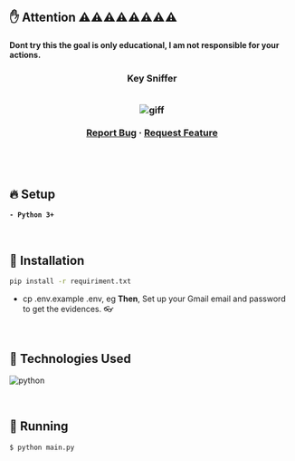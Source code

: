 </br>


## ✋  Attention ⚠️⚠️⚠️⚠️⚠️⚠️⚠️⚠️
#### Dont try this the goal is only educational, I am not responsible for your actions.

<!-- PROJECT -->
<p align="center">
  <h3 align="center"> 
   Key Sniffer
  <br />  <br />
  
  <p align="center">
    <img src="https://user-images.githubusercontent.com/66112497/84585124-b6d75180-ade2-11ea-9aa3-e54248e9cae9.gif" alt="giff" >
    <br />
    <br />
    <a href="https://www.linkedin.com/in/hamza-chokri/">Report Bug</a>
    ·
    <a href="https://www.linkedin.com/in/hamza-chokri/">Request Feature</a>
  </p>
</p>

<br />

<br />

<!-- SETUP -->

## 🔥 Setup

**`- Python 3+`**

<br />

<!-- INSTALLATION -->

## 🔨 Installation

```sh
pip install -r requiriment.txt
```

* cp .env.example .env, eg **Then**, Set up your Gmail email and password to get the evidences. 👓


</br>

<!-- Technologies -->

## 🚀 Technologies Used

![python](https://user-images.githubusercontent.com/67064886/102763558-9de2c680-4358-11eb-984a-d84953ea29ca.png)

<br />

<!-- RUNNING -->

## 🚀 Running

```
$ python main.py
```





<br />


